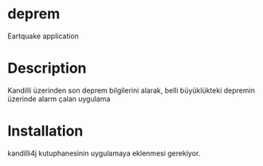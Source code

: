 # deprem
Eartquake application

# Description
Kandilli üzerinden son deprem bilgilerini alarak, belli büyüklükteki depremin üzerinde alarm çalan uygulama

# Installation
kandilli4j kutuphanesinin uygulamaya eklenmesi gerekiyor.
